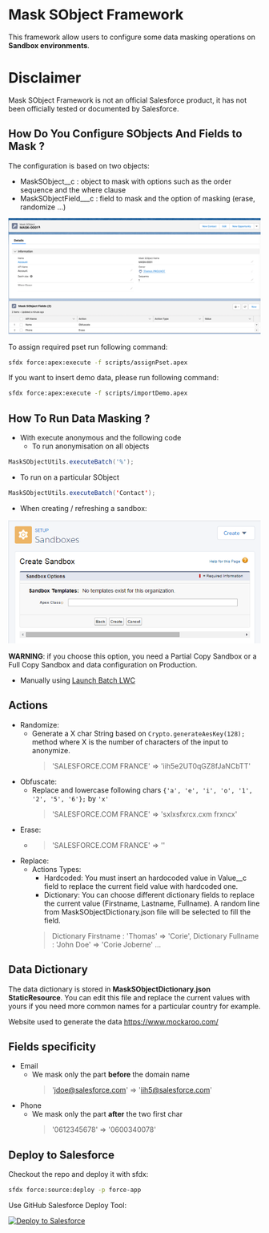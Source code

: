 # Mask SObject Framework

This framework allow users to configure some data masking operations on **Sandbox environments**.

# Disclaimer
Mask SObject Framework is not an official Salesforce product, it has not been officially tested or documented by Salesforce.



## How Do You Configure SObjects And Fields to Mask ?

The configuration is based on two objects:

- MaskSObject__c : object to mask with options such as the order sequence and the where clause
- MaskSObjectField___c : field to mask and the option of masking (erase, randomize ...)


[![SObjedt config](./screenshots/2022-08-10_09-42-09.png)](./screenshots/2022-08-10_09-42-09.png)

To assign required pset run following command:
```sh
sfdx force:apex:execute -f scripts/assignPset.apex
```


If you want to insert demo data, please run following command:
```sh
sfdx force:apex:execute -f scripts/importDemo.apex
```
## How To Run Data Masking ?

- With execute anonymous and the following code
	- To run anonymisation on all objects
```java
MaskSObjectUtils.executeBatch('%');
```
- To run on a particular SObject
```java
MaskSObjectUtils.executeBatch('Contact');
```

- When creating / refreshing a sandbox:

<img alt="Configure post copy class" src="./screenshots/sandbox-postcopy.png" />

**WARNING**: if you choose this option, you need a Partial Copy Sandbox or a Full Copy Sandbox and data configuration on Production.

- Manually using [Launch Batch LWC](https://github.com/tprouvot/launch-batch-lwc)

## Actions
- Randomize:
	- Generate a X char String based on `Crypto.generateAesKey(128);` method where X is the number of characters of the input to anonymize.
		> 'SALESFORCE.COM FRANCE' => 'iih5e2UT0qGZ8fJaNCbTT'
- Obfuscate:
	- Replace and lowercase following chars `{'a', 'e', 'i', 'o', '1', '2', '5', '6'};` by `'x'`
		> 'SALESFORCE.COM FRANCE' => 'sxlxsfxrcx.cxm frxncx'
- Erase:
	- > 'SALESFORCE.COM FRANCE' => ''
- Replace:
	- Actions Types:
		- Hardcoded: You must insert an hardocoded value in Value__c field to replace the current field value with hardcoded one.
		- Dictionary: You can choose different dictionary fields to replace the current value (Firstname, Lastname, Fullname). A random line from MaskSObjectDictionary.json file will be selected to fill the field.
		 > Dictionary Firstname : 'Thomas' => 'Corie', Dictionary Fullname : 'John Doe' => 'Corie Joberne' ...

## Data Dictionary
The data dictionary is stored in **MaskSObjectDictionary.json StaticResource**.
You can edit this file and replace the current values with yours if you need more common names for a particular country for example.

Website used to generate the data https://www.mockaroo.com/

## Fields specificity
- Email
	- We mask only the part **before** the domain name
  		> 'jdoe@salesforce.com' => 'iih5@salesforce.com'
- Phone
	- We mask only the part **after** the two first char
  		> '0612345678' => '0600340078'

## Deploy to Salesforce

Checkout the repo and deploy it with sfdx:
```sh
sfdx force:source:deploy -p force-app
```

Use GitHub Salesforce Deploy Tool:

[<img alt="Deploy to Salesforce" src="https://raw.githubusercontent.com/afawcett/githubsfdeploy/master/src/main/webapp/resources/img/deploy.png" />](https://githubsfdeploy.herokuapp.com/?owner=tprouvot&repo=mask-sobject&ref=master)
